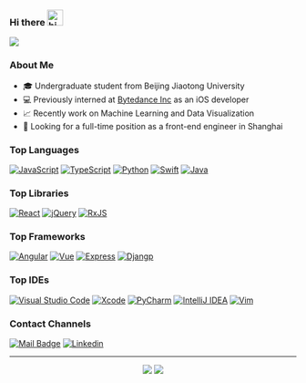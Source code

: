 ### Hi there <img src="https://user-images.githubusercontent.com/1303154/88677602-1635ba80-d120-11ea-84d8-d263ba5fc3c0.gif" width="28px" alt="hi">

![](https://komarev.com/ghpvc/?username=Hephaest&color=lightgrey&style=flat-square&label=Views)

### About Me

- 🎓 Undergraduate student from Beijing Jiaotong University
- 💻 Previously interned at [Bytedance Inc](https://www.bytedance.com/) as an iOS developer
- 📈 Recently work on Machine Learning and Data Visualization
- 👀 Looking for a full-time position as a front-end engineer in Shanghai

### Top Languages
[![JavaScript](https://img.shields.io/badge/javascript-%23323330.svg?style=for-the-badge&logo=javascript&logoColor=%23F7DF1E)](https://www.javascript.com/)
[![TypeScript](https://img.shields.io/badge/typescript-%23007ACC.svg?style=for-the-badge&logo=typescript&logoColor=white)](https://www.typescriptlang.org/)
[![Python](https://img.shields.io/badge/python-%2314354C.svg?style=for-the-badge&logo=python&logoColor=white)](https://www.python.org/)
[![Swift](https://img.shields.io/badge/swift-%23FA7343.svg?style=for-the-badge&logo=swift&logoColor=white)](https://swift.org/)
[![Java](https://img.shields.io/badge/java-%23ED8B00.svg?style=for-the-badge&logo=java&logoColor=white)](https://www.java.com/)

### Top Libraries

[![React](https://img.shields.io/badge/react-%2320232a.svg?style=for-the-badge&logo=react&logoColor=%2361DAFB)](https://reactjs.org/)
[![jQuery](https://img.shields.io/badge/jquery-%230769AD.svg?style=for-the-badge&logo=jquery&logoColor=white)](https://jquery.com/)
[![RxJS](https://img.shields.io/badge/rxjs-%23B7178C.svg?style=for-the-badge&logo=reactivex&logoColor=white)](https://github.com/ReactiveX/rxjs)

### Top Frameworks

[![Angular](https://img.shields.io/badge/angular.js-%23E23237.svg?style=for-the-badge&logo=angularjs&logoColor=white)](https://angular.io/)
[![Vue](https://img.shields.io/badge/vuejs-%2335495e.svg?style=for-the-badge&logo=vue-dot-js&logoColor=%234FC08D)](https://vuejs.org/)
[![Express](https://img.shields.io/badge/express.js-%23404d59.svg?style=for-the-badge&logo=express&logoColor=%2361DAFB)](https://reactjs.org/)
[![Djangp](https://img.shields.io/badge/django-%23092E20.svg?style=for-the-badge&logo=django&logoColor=white)](https://www.djangoproject.com/)

### Top IDEs

[![Visual Studio Code](https://img.shields.io/badge/VS%20Code-%231877F2.svg?style=for-the-badge&logo=visual-studio-code&logoColor=white)](https://code.visualstudio.com/)
[![Xcode](https://img.shields.io/badge/Xcode-007ACC?style=for-the-badge&logo=Xcode&logoColor=white)](https://developer.apple.com/xcode/)
[![PyCharm](https://img.shields.io/badge/PyCharm-green.svg?style=for-the-badge&logo=PyCharm&logoColor=white)](https://www.jetbrains.com/pycharm/)
[![IntelliJ IDEA](https://img.shields.io/badge/IntelliJIDEA-5C2D91.svg?style=for-the-badge&logo=intellij-idea&logoColor=white)](https://www.jetbrains.com/idea/)
[![Vim](https://img.shields.io/badge/VIM-4A154B.svg?style=for-the-badge&logo=vim&logoColor=white)](https://www.vim.org/)

### Contact Channels

[![Mail Badge](https://img.shields.io/badge/Outlook-%23039BE5?style=for-the-badge&logo=microsoft-outlook&logoColor=white)](mailto:philli2@outlook.com)
[![Linkedin](https://img.shields.io/badge/LinkedIn-%230077B5.svg?style=for-the-badge&logo=linkedin&logoColor=white)](https://www.linkedin.com/in/miao-cai-72437a186)

---

<p align="center">
  <img src ="https://github-readme-stats-hephaest.vercel.app/api?username=Hephaest&hide=issues&count_private=true&hide_border=true&show_icons=true&theme=transblue">
  <img src ="https://github-readme-stats-hephaest.vercel.app/api/top-langs/?username=Hephaest&layout=compact&hide_border=true&langs_count=10&hide=jupyter%20notebook,html,css,digital%20command%20language&hide_border=true&theme=transblue">
</p>
